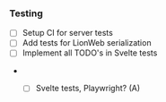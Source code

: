 ### Testing

- [ ] Setup CI for server tests
- [ ] Add tests for LionWeb serialization 
- [ ] Implement all TODO's in Svelte tests
- - [ ] Svelte tests, Playwright? (A)



